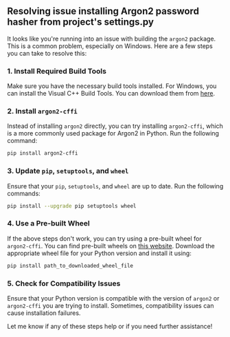 ## Resolving issue installing Argon2 password hasher from project's settings.py

It looks like you're running into an issue with building the `argon2` package. This is a common problem, especially on Windows. Here are a few steps you can take to resolve this:

### 1. Install Required Build Tools
Make sure you have the necessary build tools installed. For Windows, you can install the Visual C++ Build Tools. You can download them from [here](https://visualstudio.microsoft.com/visual-cpp-build-tools/).

### 2. Install `argon2-cffi`
Instead of installing `argon2` directly, you can try installing `argon2-cffi`, which is a more commonly used package for Argon2 in Python. Run the following command:
```bash
pip install argon2-cffi
```

### 3. Update `pip`, `setuptools`, and `wheel`
Ensure that your `pip`, `setuptools`, and `wheel` are up to date. Run the following commands:
```bash
pip install --upgrade pip setuptools wheel
```

### 4. Use a Pre-built Wheel
If the above steps don't work, you can try using a pre-built wheel for `argon2-cffi`. You can find pre-built wheels on [this website](https://www.lfd.uci.edu/~gohlke/pythonlibs/). Download the appropriate wheel file for your Python version and install it using:
```bash
pip install path_to_downloaded_wheel_file
```

### 5. Check for Compatibility Issues
Ensure that your Python version is compatible with the version of `argon2` or `argon2-cffi` you are trying to install. Sometimes, compatibility issues can cause installation failures.

Let me know if any of these steps help or if you need further assistance!